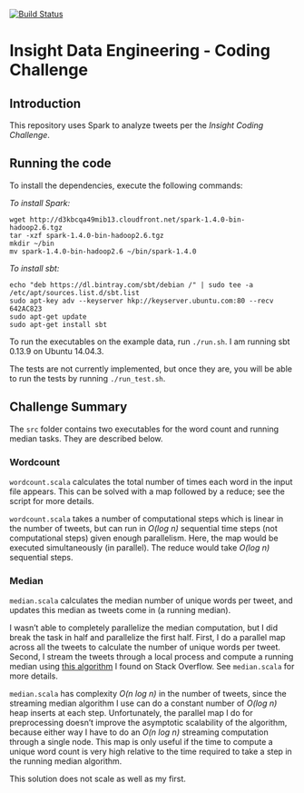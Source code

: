 [![Build Status](https://travis-ci.org/bsyouness/ScalaSparkInsight.svg)](https://travis-ci.org/bsyouness/ScalaSparkInsight)

# Insight Data Engineering - Coding Challenge

## Introduction

This repository uses Spark to analyze tweets per the *Insight Coding Challenge*. 

## Running the code

To install the dependencies, execute the following commands:

*To install Spark:*

    wget http://d3kbcqa49mib13.cloudfront.net/spark-1.4.0-bin-hadoop2.6.tgz
    tar -xzf spark-1.4.0-bin-hadoop2.6.tgz
    mkdir ~/bin
    mv spark-1.4.0-bin-hadoop2.6 ~/bin/spark-1.4.0

*To install sbt:*

	echo "deb https://dl.bintray.com/sbt/debian /" | sudo tee -a /etc/apt/sources.list.d/sbt.list
	sudo apt-key adv --keyserver hkp://keyserver.ubuntu.com:80 --recv 642AC823
	sudo apt-get update
	sudo apt-get install sbt

To run the executables on the example data, run `./run.sh`. I am running sbt 0.13.9 on Ubuntu 14.04.3.

The tests are not currently implemented, but once they are, you will be able to run the tests by running `./run_test.sh`.

## Challenge Summary

The `src` folder contains two executables for the word count and running median tasks.
They are described below.

### Wordcount

`wordcount.scala` calculates the total number of times each word in the input file appears. 
This can be solved with a map followed by a reduce; see the script for more details.

`wordcount.scala` takes a number of computational steps which is linear in the number of tweets, but can run in *O(log n)* sequential time steps (not computational steps) given enough parallelism. Here, the map would be executed simultaneously (in parallel). The reduce would take *O(log n)* sequential steps.

### Median

`median.scala` calculates the median number of unique words per tweet, and updates this median as tweets come in (a running median). 

I wasn’t able to completely parallelize the median computation, but I did break the task in half and parallelize the first half.
First, I do a parallel map across all the tweets to calculate the number of unique words per tweet.
Second, I stream the tweets through a local process and compute a running median using [this algorithm](http://stackoverflow.com/questions/10657503/find-running-median-from-a-stream-of-integers) I found on Stack Overflow.
See `median.scala` for more details.

`median.scala` has complexity *O(n log n)* in the number of tweets, since the streaming median algorithm I use can do a constant number of *O(log n)* heap inserts at each step.
Unfortunately, the parallel map I do for preprocessing doesn’t improve the asymptotic scalability of the algorithm, because either way I have to do an *O(n log n)* streaming computation through a single node.
This map is only useful if the time to compute a unique word count is very high relative to the time required to take a step in the running median algorithm.

This solution does not scale as well as my first.